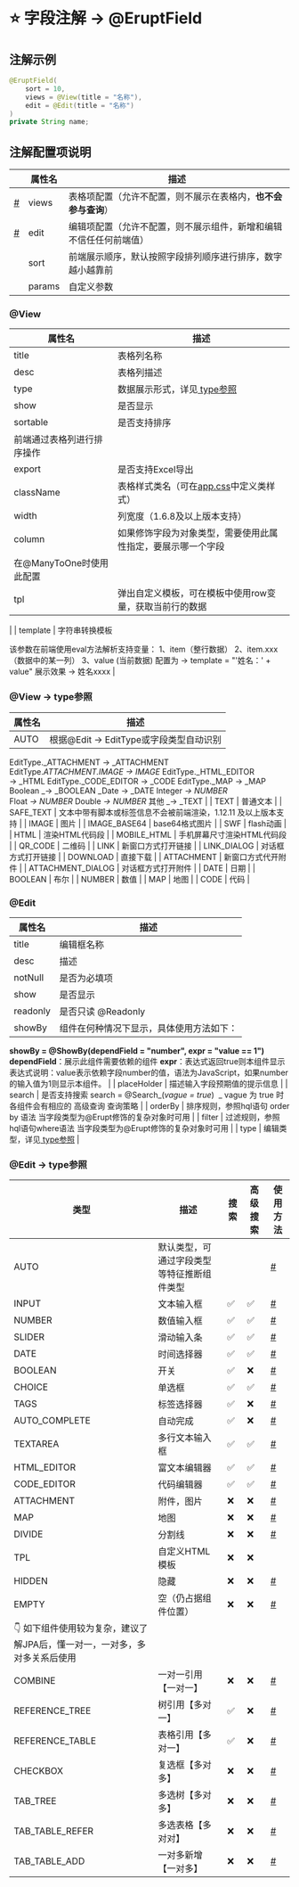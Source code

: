 # ⭐️ 字段注解 → @EruptField


## 注解示例
```java
@EruptField(
    sort = 10,
    views = @View(title = "名称"),
    edit = @Edit(title = "名称")
)
private String name;
```

##

## 注解配置项说明
|  | 属性名 | 描述 |
| --- | --- | --- |
| [#](#pzbK4) | views | 表格项配置（允许不配置，则不展示在表格内，**也不会参与查询**） |
| [#](#11MiG) | edit | 编辑项配置（允许不配置，则不展示组件，新增和编辑不信任任何前端值） |
|  | sort | 前端展示顺序，默认按照字段排列顺序进行排序，数字越小越靠前 |
|  | params | 自定义参数 |



### @View
| 属性名 | 描述 |
| --- | --- |
| title | 表格列名称 |
| desc | 表格列描述 |
| type | 数据展示形式，详见[ type参照](#JtYTf) |
| show | 是否显示 |
| sortable | 是否支持排序
前端通过表格列进行排序操作 |
| export | 是否支持Excel导出 |
| className | 表格样式类名（可在[app.css](https://www.yuque.com/erupts/erupt/gtp7iw#ZrSVa)中定义类样式） |
| width | 列宽度（1.6.8及以上版本支持） |
| column | 如果修饰字段为对象类型，需要使用此属性指定，要展示哪一个字段
在@ManyToOne时使用此配置 |
| tpl  | 弹出自定义模板，可在模板中使用row变量，获取当前行的数据 
 |
| template | 字符串转换模板

该参数在前端使用eval方法解析支持变量：
1、item（整行数据）
2、item.xxx（数据中的某一列）
3、value (当前数据)
配置为 → template = "'姓名：' + value"
展示效果 → 姓名xxxx |


### @View → type参照
| 属性名 | 描述 |
| --- | --- |
| AUTO | 根据@Edit → EditType或字段类型自动识别
EditType._ATTACHMENT → _ATTACHMENT
EditType._ATTACHMENT.IMAGE → IMAGE_
EditType._HTML_EDITOR → _HTML
EditType._CODE_EDITOR → _CODE
EditType._MAP → _MAP
Boolean _→ _BOOLEAN
_Date → _DATE
Integer _→ NUMBER_
Float _→ NUMBER_
Double _→ NUMBER_
其他 _→ _TEXT |
| TEXT | 普通文本 |
| SAFE_TEXT | 文本中带有脚本或标签信息不会被前端渲染，1.12.11 及以上版本支持 |
| IMAGE | 图片 |
| IMAGE_BASE64 | base64格式图片 |
| SWF | flash动画 |
| HTML | 渲染HTML代码段 |
| MOBILE_HTML | 手机屏幕尺寸渲染HTML代码段 |
| QR_CODE | 二维码 |
| LINK | 新窗口方式打开链接 |
| LINK_DIALOG | 对话框方式打开链接 |
| DOWNLOAD | 直接下载 |
| ATTACHMENT | 新窗口方式代开附件 |
| ATTACHMENT_DIALOG | 对话框方式打开附件 |
| DATE | 日期 |
| BOOLEAN | 布尔 |
| NUMBER | 数值 |
| MAP | 地图 |
| CODE | 代码 |




### @Edit
| 属性名 | 描述 |
| --- | --- |
| title | 编辑框名称 |
| desc | 描述 |
| notNull | 是否为必填项 |
| show | 是否显示 |
| readonly | 是否只读  @Readonly |
| showBy | 组件在何种情况下显示，具体使用方法如下：
**showBy = @ShowBy(dependField = "number", expr = "value == 1")**
**dependField**：展示此组件需要依赖的组件
**expr**：表达式返回true则本组件显示
表达式说明：value表示依赖字段number的值，语法为JavaScript，如果number的输入值为1则显示本组件。 |
| placeHolder | 描述输入字段预期值的提示信息 |
| search | 是否支持搜索
search = @Search_(_vague = true_)  _
vague 为 true 时各组件会有相应的 高级查询 查询策略 |
| orderBy | 排序规则，参照hql语句 order by 语法
当字段类型为@Erupt修饰的复杂对象时可用 |
| filter | 过滤规则，参照hql语句where语法
当字段类型为@Erupt修饰的复杂对象时可用 |
| type | 编辑类型，详见[ type参照](#BPlZq) |



### @Edit → type参照
| 类型 | 描述 | 搜索 | 高级搜索 | 使用方法 |
| --- | --- | --- | --- | --- |
| AUTO | 默认类型，可通过字段类型等特征推断组件类型 |  |  | [#](https://www.yuque.com/erupts/erupt/pei1lu) |
| INPUT | 文本输入框 | ✅ | ✅ | [#](https://www.yuque.com/erupts/erupt/cqgoo9) |
| NUMBER | 数值输入框 | ✅ | ✅ | [#](https://www.yuque.com/erupts/erupt/afc7vc) |
| SLIDER | 滑动输入条 | ✅ | ✅ | [#](https://www.yuque.com/erupts/erupt/pei1lu) |
| DATE | 时间选择器 | ✅ | ✅ | [#](https://www.yuque.com/erupts/erupt/pctxhn) |
| BOOLEAN | 开关 | ✅ | ❌ | [#](https://www.yuque.com/erupts/erupt/afkbtm) |
| CHOICE | 单选框 | ✅ | ✅ | [#](https://www.yuque.com/erupts/erupt/pei1lu) |
| TAGS | 标签选择器 | ✅ | ❌ | [#](https://www.yuque.com/erupts/erupt/ouabbd) |
| AUTO_COMPLETE | 自动完成 | ✅ | ❌ | [#](https://www.yuque.com/erupts/erupt/zmosga) |
| TEXTAREA | 多行文本输入框 | ✅ | ✅ | [#](https://www.yuque.com/erupts/erupt/rug0gy) |
| HTML_EDITOR | 富文本编辑器 | ✅ | ✅ | [#](https://www.yuque.com/erupts/erupt/gebgnr) |
| CODE_EDITOR | 代码编辑器 | ✅ | ✅ | [#](https://www.yuque.com/erupts/erupt/lhhquo) |
| ATTACHMENT | 附件，图片 | ❌ | ❌ | [#](https://www.yuque.com/erupts/erupt/lsm2d0) |
| MAP | 地图 | ❌ | ❌ | [#](https://www.yuque.com/erupts/erupt/ispzl2) |
| DIVIDE | 分割线 | ❌ | ❌ | [#](https://www.yuque.com/erupts/erupt/hgsnga) |
| TPL | 自定义HTML模板 | ❌ | ❌ |  |
| HIDDEN | 隐藏 | ❌ | ❌ | [#](https://www.yuque.com/erupts/erupt/dxngkk) |
| EMPTY | 空（仍占据组件位置） | ❌ | ❌ | [#](https://www.yuque.com/erupts/erupt/dxngkk) |
| 👇 如下组件使用较为复杂，建议了解JPA后，懂一对一，一对多，多对多关系后使用 |  |  |  |  |
| COMBINE | 一对一引用【一对一】 | ❌ | ❌ | [#](https://www.yuque.com/erupts/erupt/cde84803z0yn9o6i) |
| REFERENCE_TREE | 树引用【多对一】 | ✅ | ❌ | [#](https://www.yuque.com/erupts/erupt/xklx9s) |
| REFERENCE_TABLE | 表格引用【多对一】 | ✅ | ❌ | [#](https://www.yuque.com/erupts/erupt/xa4akx) |
| CHECKBOX | 复选框【多对多】 | ❌ | ❌ | [#](https://www.yuque.com/erupts/erupt/uehx0y) |
| TAB_TREE | 多选树【多对多】 | ❌ | ❌ | [#](https://www.yuque.com/erupts/erupt/nevxl8) |
| TAB_TABLE_REFER | 多选表格【多对对】 | ❌ | ❌ | [#](https://www.yuque.com/erupts/erupt/am01mt) |
| TAB_TABLE_ADD | 一对多新增【一对多】 | ❌ | ❌ | [#](https://www.yuque.com/erupts/erupt/uufoth) |
